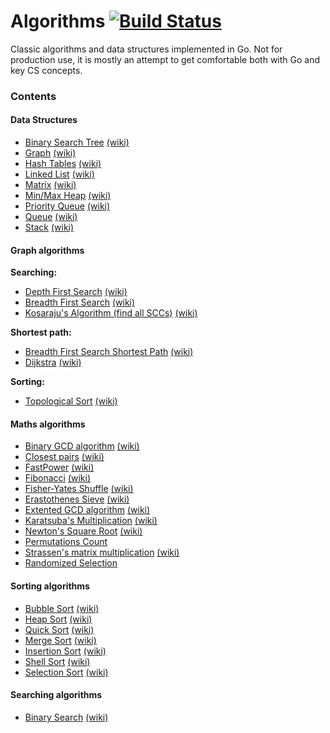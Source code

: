 # Algorithms [![Build Status](https://travis-ci.org/arnauddri/algorithms.svg?branch=master)](https://travis-ci.org/arnauddri/algorithms)

Classic algorithms and data structures implemented in Go. Not for production use, it is mostly an attempt to get comfortable both with Go and key CS concepts.

### Contents

#### Data Structures

* [Binary Search Tree](https://github.com/arnauddri/algorithms/tree/master/data-structures/binary-tree) [(wiki)](http://en.wikipedia.org/wiki/Binary_tree)
* [Graph](https://github.com/arnauddri/algorithms/tree/master/data-structures/graph) [(wiki)](http://en.wikipedia.org/wiki/Graph_%28abstract_data_type)
* [Hash Tables](https://github.com/arnauddri/algorithms/tree/master/data-structures/hash-tables) [(wiki)](http://en.wikipedia.org/wiki/Hash_table)
* [Linked List](https://github.com/arnauddri/algorithms/tree/master/data-structures/linked-list) [(wiki)](http://en.wikipedia.org/wiki/Linked_list)
* [Matrix](https://github.com/arnauddri/algorithms/tree/master/data-structures/matrix) [(wiki)](http://en.wikipedia.org/wiki/Matrix_(mathematics))
* [Min/Max Heap](https://github.com/arnauddri/algorithms/tree/master/data-structures/heap) [(wiki)](http://en.wikipedia.org/wiki/Heap_%28data_structure%29)
* [Priority Queue](https://github.com/arnauddri/algorithms/tree/master/data-structures/priority-queue) [(wiki)](http://en.wikipedia.org/wiki/Priority_queue)
* [Queue](https://github.com/arnauddri/algorithms/tree/master/data-structures/queue) [(wiki)](http://en.wikipedia.org/wiki/Queue_%28abstract_data_type%29)
* [Stack](https://github.com/arnauddri/algorithms/tree/master/data-structures/stack) [(wiki)](http://en.wikipedia.org/wiki/Stack_%28abstract_data_type%29)

#### Graph algorithms

**Searching:**
* [Depth First Search](https://github.com/arnauddri/algorithms/tree/master/algorithms/graphs/dfs) [(wiki)](http://en.wikipedia.org/wiki/Depth-first_search)
* [Breadth First Search](https://github.com/arnauddri/algorithms/tree/master/algorithms/graphs/bfs) [(wiki)](http://en.wikipedia.org/wiki/Breadth-first_search)
* [Kosaraju's Algorithm (find all SCCs)](https://github.com/arnauddri/algorithms/tree/master/algorithms/graphs/kosaraju) [(wiki)](http://en.wikipedia.org/wiki/Kosaraju%27s_algorithm)

**Shortest path:**
* [Breadth First Search Shortest Path](https://github.com/arnauddri/algorithms/tree/master/algorithms/graphs/bfs-shortest-path) [(wiki)](http://en.wikipedia.org/wiki/Breadth-first_search)
* [Dijkstra](https://github.com/arnauddri/algorithms/tree/master/algorithms/graphs/dijkstra) [(wiki)](http://en.wikipedia.org/wiki/Dijkstra%27s_algorithm)

**Sorting:**
* [Topological Sort](https://github.com/arnauddri/algorithms/tree/master/algorithms/graphs/topological-sort) [(wiki)](http://en.wikipedia.org/wiki/Topological_sorting)



#### Maths algorithms

* [Binary GCD algorithm](https://github.com/arnauddri/algorithms/tree/master/algorithms/maths/stein) [(wiki)](https://en.wikipedia.org/wiki/Binary_GCD_algorithm)
* [Closest pairs](https://github.com/arnauddri/algorithms/tree/master/algorithms/maths/closest-pair) [(wiki)](http://en.wikipedia.org/wiki/Closest_pair_of_points_problem)
* [FastPower](https://github.com/arnauddri/algorithms/tree/master/algorithms/maths/fast-power) [(wiki)](http://en.wikipedia.org/wiki/Exponentiation_by_squaring)
* [Fibonacci](https://github.com/arnauddri/algorithms/tree/master/algorithms/maths/fibonacci) [(wiki)](http://en.wikipedia.org/wiki/Fibonacci_number)
* [Fisher-Yates Shuffle](https://github.com/arnauddri/algorithms/tree/master/algorithms/maths/fisher-yates) [(wiki)](http://en.wikipedia.org/wiki/Fisher%E2%80%93Yates_shuffle)
* [Erastothenes Sieve](https://github.com/arnauddri/algorithms/tree/master/algorithms/maths/eratosthenes-sieve) [(wiki)](https://en.wikipedia.org/wiki/Sieve_of_Eratosthenes)
* [Extented GCD algorithm](https://github.com/arnauddri/algorithms/tree/master/algorithms/maths/euclide) [(wiki)](http://en.wikipedia.org/wiki/Extended_Euclidean_algorithm)
* [Karatsuba's Multiplication](https://github.com/arnauddri/algorithms/tree/master/algorithms/maths/karatsuba) [(wiki)](http://en.wikipedia.org/wiki/Karatsuba_algorithm)
* [Newton's Square Root](https://github.com/arnauddri/algorithms/tree/master/algorithms/maths/newton-sqrt) [(wiki)](http://en.wikipedia.org/wiki/Newton%27s_method)
* [Permutations Count](https://github.com/arnauddri/algorithms/tree/master/algorithms/maths/permutations-count)
* [Strassen's matrix multiplication](https://github.com/arnauddri/algorithms/tree/master/algorithms/maths/strassen) [(wiki)](http://en.wikipedia.org/wiki/Strassen_algorithm)
* [Randomized Selection](https://github.com/arnauddri/algorithms/tree/master/algorithms/maths/RSelect)

#### Sorting algorithms

* [Bubble Sort](https://github.com/arnauddri/algorithms/tree/master/algorithms/sorting/bubble-sort) [(wiki)](http://en.wikipedia.org/wiki/Bubble_sort)
* [Heap Sort](https://github.com/arnauddri/algorithms/tree/master/algorithms/sorting/heap-sort) [(wiki)](http://en.wikipedia.org/wiki/Heapsort)
* [Quick Sort](https://github.com/arnauddri/algorithms/tree/master/algorithms/sorting/quick-sort) [(wiki)](http://en.wikipedia.org/wiki/Quicksort)
* [Merge Sort](https://github.com/arnauddri/algorithms/tree/master/algorithms/sorting/merge-sort) [(wiki)](http://en.wikipedia.org/wiki/Merge_sort)
* [Insertion Sort](https://github.com/arnauddri/algorithms/tree/master/algorithms/sorting/insertion-sort) [(wiki)](http://en.wikipedia.org/wiki/Insertion_sort)
* [Shell Sort](https://github.com/arnauddri/algorithms/tree/master/algorithms/sorting/shell-sort) [(wiki)](http://en.wikipedia.org/wiki/Shellsort)
* [Selection Sort](https://github.com/arnauddri/algorithms/tree/master/algorithms/sorting/selection-sort) [(wiki)](http://en.wikipedia.org/wiki/Selection_sort)

#### Searching algorithms

* [Binary Search](https://github.com/arnauddri/algorithms/tree/master/algorithms/searching/binary-search) [(wiki)](http://en.wikipedia.org/wiki/Binary_search_algorithm)
